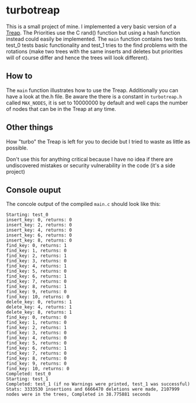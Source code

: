 # turbotreap

This is a small project of mine. I implemented a very basic version of a [Treap](https://en.wikipedia.org/wiki/Treap). The Priorities use the C rand() function but using a hash function instead could easily be implemented. The `main` function contains two tests. test_0 tests basic functionality and test_1 tries to the find problems with the rotations (make two trees with the same inserts and deletes but priorities will of course differ and hence the trees will look different). 

## How to
The `main` function illustrates how to use the Treap. Additionally you can have a look at the.h file. Be aware the there is a constant in `turbotreap.h` called `MAX_NODES`, it is set to 10000000 by default and well caps the number of nodes that can be in the Treap at any time.

## Other things
How "turbo" the Treap is left for you to decide but I tried to waste as little as possible.

Don't use this for anything critical because I have no idea if there are undiscovered mistakes or security vulnerability in the code (it's a side project)

## Console ouput

The concole output of the compiled `main.c` should look like this:

```
Starting: test_0 
insert_key: 0, returns: 0
insert_key: 2, returns: 0
insert_key: 4, returns: 0
insert_key: 6, returns: 0
insert_key: 8, returns: 0
find_key: 0, returns: 1
find_key: 1, returns: 0
find_key: 2, returns: 1
find_key: 3, returns: 0
find_key: 4, returns: 1
find_key: 5, returns: 0
find_key: 6, returns: 1
find_key: 7, returns: 0
find_key: 8, returns: 1
find_key: 9, returns: 0
find_key: 10, returns: 0
delete_key: 0, returns: 1
delete_key: 4, returns: 1
delete_key: 8, returns: 1
find_key: 0, returns: 0
find_key: 1, returns: 0
find_key: 2, returns: 1
find_key: 3, returns: 0
find_key: 4, returns: 0
find_key: 5, returns: 0
find_key: 6, returns: 1
find_key: 7, returns: 0
find_key: 8, returns: 0
find_key: 9, returns: 0
find_key: 10, returns: 0
Completed: test_0
Starting: test_1 
Completed: test_1 (if no Warnings were printed, test_1 was successful)
Stats: 3333530 insertions and 6666470 deletions were made, 2107999 nodes were in the trees, Completed in 38.775881 seconds 
```
